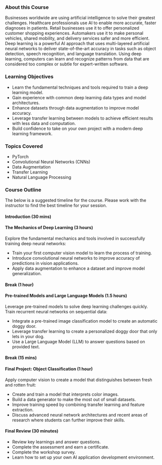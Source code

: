### About this Course

Businesses worldwide are using artificial intelligence to solve their greatest challenges. Healthcare professionals use AI to enable more accurate, faster diagnoses in patients. Retail businesses use it to offer personalized customer shopping experiences. Automakers use it to make personal vehicles, shared mobility, and delivery services safer and more efficient. Deep learning is a powerful AI approach that uses multi-layered artificial neural networks to deliver state-of-the-art accuracy in tasks such as object detection, speech recognition, and language translation. Using deep learning, computers can learn and recognize patterns from data that are considered too complex or subtle for expert-written software.

### Learning Objectives

- Learn the fundamental techniques and tools required to train a deep learning model.
- Gain experience with common deep learning data types and model architectures.
- Enhance datasets through data augmentation to improve model accuracy.
- Leverage transfer learning between models to achieve efficient results with less data and computation.
- Build confidence to take on your own project with a modern deep learning framework.

### Topics Covered

- PyTorch
- Convolutional Neural Networks (CNNs)
- Data Augmentation
- Transfer Learning
- Natural Language Processing

### Course Outline

The below is a suggested timeline for the course. Please work with the instructor to find the best timeline for your session.

#### Introduction (30 mins)	

#### The Mechanics of Deep Learning (3 hours)	

Explore the fundamental mechanics and tools involved in successfully training deep neural networks:

- Train your first computer vision model to learn the process of training.
- Introduce convolutional neural networks to improve accuracy of predictions in vision applications.
- Apply data augmentation to enhance a dataset and improve model generalization.

#### Break (1 hour)

#### Pre-trained Models and Large Language Models (1.5 hours)	

Leverage pre-trained models to solve deep learning challenges quickly. Train recurrent neural networks on sequential data:

- Integrate a pre-trained image classification model to create an automatic doggy door.
- Leverage transfer learning to create a personalized doggy door that only lets in your dog.
- Use a Large Language Model (LLM) to answer questions based on provided text.

#### Break (15 mins)

#### Final Project: Object Classification (1 hour)	

Apply computer vision to create a model that distinguishes between fresh and rotten fruit:

- Create and train a model that interprets color images.
- Build a data generator to make the most out of small datasets.
- Improve training speed by combining transfer learning and feature extraction.
- Discuss advanced neural network architectures and recent areas of research where students can further improve their skills.

#### Final Review (30 minutes)	

- Review key learnings and answer questions.
- Complete the assessment and earn a certificate.
- Complete the workshop survey.
- Learn how to set up your own AI application development environment.
